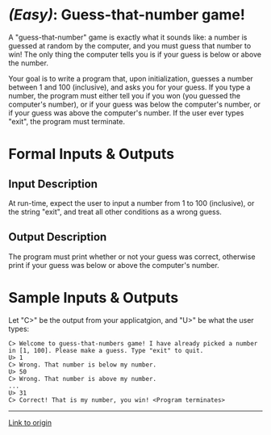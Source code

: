 # [](#EasyIcon) *(Easy)*: Guess-that-number game!

A "guess-that-number" game is exactly what it sounds like: a number is guessed at random by the computer, and you must guess that number to win! The only thing the computer tells you is if your guess is below or above the number.

Your goal is to write a program that, upon initialization, guesses a number between 1 and 100 (inclusive), and asks you for your guess. If you type a number, the program must either tell you if you won (you guessed the computer's number), or if your guess was below the computer's number, or if your guess was above the computer's number. If the user ever types "exit", the program must terminate.

# Formal Inputs & Outputs

## Input Description

At run-time, expect the user to input a number from 1 to 100 (inclusive), or the string "exit", and treat all other conditions as a wrong guess.

## Output Description

The program must print whether or not your guess was correct, otherwise print if your guess was below or above the computer's number.

# Sample Inputs & Outputs

Let "C>" be the output from your applicatgion, and "U>" be what the user types:

    C> Welcome to guess-that-numbers game! I have already picked a number in [1, 100]. Please make a guess. Type "exit" to quit.
    U> 1
    C> Wrong. That number is below my number.
    U> 50
    C> Wrong. That number is above my number.
    ...
    U> 31
    C> Correct! That is my number, you win! <Program terminates>

---

[Link to origin](https://www.reddit.com/r/dailyprogrammer/15ul7q)